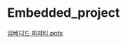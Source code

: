 # Embedded_project
[임베디드 피피티.pptx](https://github.com/user-attachments/files/21491374/default.pptx)
